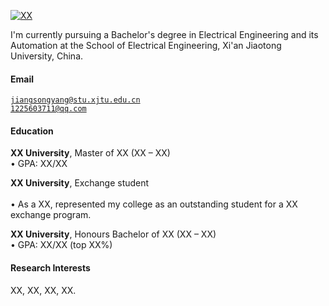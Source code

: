 [![XX](https://img.shields.io/badge/XX-github-blue?logo=github)](https://github.com/XX)

I'm currently pursuing a Bachelor's degree in Electrical Engineering and its Automation at the School of Electrical Engineering, Xi'an Jiaotong University, China.

#### Email  
<code>jiangsongyang@stu.xjtu.edu.cn</code>  
<code>1225603711@qq.com</code>

#### Education  
**XX University**, Master of XX (XX – XX)  
• GPA: XX/XX  

**XX University**, Exchange student <br>  
• As a XX, represented my college as an outstanding student for a XX exchange program.  

**XX University**, Honours Bachelor of XX (XX – XX)  
• GPA: XX/XX (top XX%)  

#### Research Interests  
XX, XX, XX, XX.